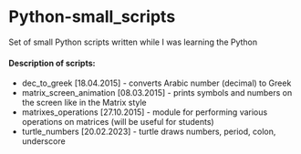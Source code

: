 # Python-small_scripts
Set of small Python scripts written while I was learning the Python

#### Description of scripts:
*   dec_to_greek [18.04.2015] - converts Arabic number (decimal) to Greek
*   matrix_screen_animation [08.03.2015] - prints symbols and numbers on the screen like in the Matrix style
*   matrixes_operations [27.10.2015] - module for performing various operations on matrices (will be useful for students)
*   turtle_numbers [20.02.2023] - turtle draws numbers, period, colon, underscore
